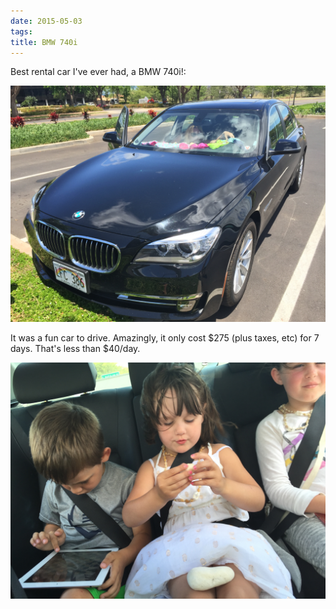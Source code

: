 ```yaml
---
date: 2015-05-03
tags: 
title: BMW 740i
---
```

<!--
date: 2015-05-03
tags: 
-->


Best rental car I've ever had, a BMW 740i!:

![Title](/img/IMG_5691.JPG)

It was a fun car to drive. Amazingly, it only cost $275 (plus taxes, etc)  for 7 days. That's less than $40/day. 

![Title](/img/IMG_5701.JPG)